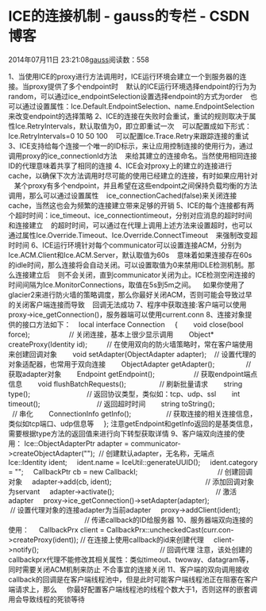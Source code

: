 # ICE的连接机制 - gauss的专栏 - CSDN博客
2014年07月11日 23:21:08[gauss](https://me.csdn.net/mathlmx)阅读数：558
                
1、当使用ICE的proxy进行方法调用时，ICE运行环境会建立一个到服务器的连接。当proxy提供了多个endpoint时
   默认的ICE运行环境选择endpoint的行为为random，可以通过ice_endpointSelection设置选择endpoint的方式为order
   也可以通过设置属性：Ice.Default.EndpointSelection、name.EndpointSelection来改变endpoint的选择策略
2、ICE的连接在失败时会重试，重试的规则取决于属性Ice.RetryIntervals，默认取值为0，即立即重试一次
   可以配置成如下形式：Ice.RetryIntervals=0 10 50 100
   可以配置Ice.Trace.Retry来跟踪连接的重试
3、ICE支持给每个连接一个唯一的ID标示，来让应用控制连接的使用行为，通过调用proxy的ice_connectionId方法
   来给其建立的连接命名。当然使用相同连接ID的代理意味着共享了相同的连接
4、ICE会对proxy上的建立的连接进行cache，以确保下次方法调用时尽可能的使用已经建立的连接，有时如果应用针对
   某个proxy有多个endpoint，并且希望在这些endpoint之间保持负载均衡的方法调用，那么可以通过设置属性
   ice_connectionCached(false)来关闭连接cache，当然这也会为频繁的连接建立带来足够的开销
5、ICE的每个连接都有两个超时时间：ice_timeout、ice_connectiontimeout，分别对应消息的超时时间和连接建立
   的超时时间，可以通过在代理上调用上述方法来设置超时，也可以通过属性Ice.Override.Timeout、Ice.Override.ConnectTimeout
   来强制改变超时时间
6、ICE运行环境针对每个communicator可以设置连接ACM，分别为Ice.ACM.Client和Ice.ACM.Server，默认取值为60s
   意味着如果连接存在60s的idle时间，那么连接将会自动关闭。可以设置取值为0来禁用IDLE检测机制。那么连接建立后
   则不会关闭，直到communicator关闭为止。ICE检测空闲连接的时间间隔为Ice.MonitorConnections，取值在5s到5m之间。
   如果你使用了glacier2来进行防火墙的策略调度，那么你最好关闭ACM，否则可能会导致过早的关闭客户端连接而导致
   回调无法成功
7、程序中获取连接:客户端可以使用proxy->ice_getConnection()，服务器端可以使用current.conn
8、连接对象提供的接口方法如下：
   local interface Connection 
   {
       void close(bool force);                    // 关闭连接，基本上很少显示调用
       Object* createProxy(Identity id);          // 在使用双向的防火墙策略时，常在客户端使用来创建回调对象
       void setAdapter(ObjectAdapter adapter);    // 设置代理的对象适配器，也常用于双向连接
       ObjectAdapter getAdapter();                // 获取adapter对象
       Endpoint getEndpoint();                    // 获取endpoint端点信息
       void flushBatchRequests();                 // 刷新批量请求
       string type();                             // 返回协议类型，类似如：tcp、udp、ssl
       int timeout();                             // 返回超时时间
       string toString();                         // 串化
       ConnectionInfo getInfo();                  // 获取连接的相关连接信息，类似如tcp端口、udp信息等
    };
注意getEndpoint和getInfo返回的是基类信息，需要根据type方法的返回值来进行向下转型获取详情
9、客户端双向连接的使用：
Ice::ObjectAdapterPtr adapter = communicator->createObjectAdapter("");  // 创建默认adapter，无名称，无端点
    Ice::Identity ident;
    ident.name = IceUtil::generateUUID();
    ident.category = "";
    CallbackPtr cb = new CallbackI;                                         // 创建回调对象
    adapter->add(cb, ident);                                                // 添加回调对象为servant
    adapter->activate();                                                    // 激活adapter
    proxy->ice_getConnection()->setAdapter(adapter);                        // 设置代理对象的连接adapter为当前adapter
    proxy->addClient(ident);                                                // 传递callback的ID给服务器
10、服务器端双向连接的使用：
    CallbackPrx client = CallbackPrx::uncheckedCast(curr.con->createProxy(ident)); // 在连接上使用callback的id来创建代理
    client->notify();                                                              // 回调代理
注意，该处创建的callbackprx代理不能修改其相关属性：类似timeout、twoway、datagram等，同时需要关闭ACM机制来防止
不合事宜的连接关闭
11、客户端的双向调用接收callback的回调是在客户端线程池中，但是此时可能客户端线程池正在阻塞在客户端请求上，那么
    你最好配置客户端线程池的线程个数大于1，否则这样的嵌套调用会导致线程的死锁等待
